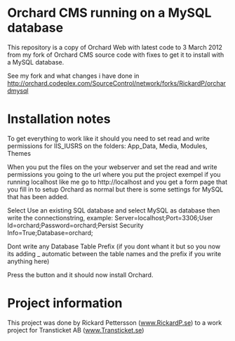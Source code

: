 # Orchard CMS running on a MySQL database

This repository is a copy of Orchard Web with latest code to 3 March 2012 from my fork of Orchard CMS source code with fixes to get it to install with a MySQL database.

See my fork and what changes i have done in http://orchard.codeplex.com/SourceControl/network/forks/RickardP/orchardmysql

# Installation notes

To get everything to work like it should you need to set read and write permissions for IIS_IUSRS on the folders: App_Data, Media, Modules, Themes

When you put the files on the your webserver and set the read and write permissions you going to the url where you put the project exempel if you running localhost like me go to http://localhost and you get a form page that you fill in to setup Orchard as normal but there is some settings for MySQL that has been added.

Select Use an existing SQL database and select MySQL as database then write the connectionstring, example: Server=localhost;Port=3306;User Id=orchard;Password=orchard;Persist Security Info=True;Database=orchard;

Dont write any Database Table Prefix (if you dont whant it but so you now its adding _ automatic between the table names and the prefix if you write anything here)

Press the button and it should now install Orchard.

# Project information

This project was done by Rickard Pettersson (www.RickardP.se) to a work project for Transticket AB (www.Transticket.se)